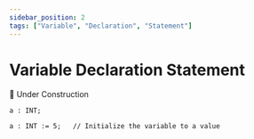 ```yaml
---
sidebar_position: 2
tags: ["Variable", "Declaration", "Statement"]
---
```


# Variable Declaration Statement

🔨 Under Construction

```iecst
a : INT;
```

```iecst
a : INT := 5;   // Initialize the variable to a value
```

